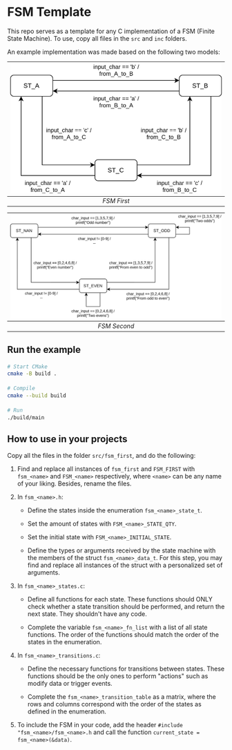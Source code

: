 # FSM Template

This repo serves as a template for any C implementation of a FSM (Finite State Machine).
To use, copy all files in the `src` and `inc` folders.

An example implementation was made based on the following two models:

<center>

| ![FSM template letters](/images/fsm_template_letters.svg) |
|:--:|
| *FSM First* |

| ![FSM template numbers](/images/fsm_template_numbers.svg) |
|:--:|
| *FSM Second* |

</center>

## Run the example

```bash
# Start CMake
cmake -B build .

# Compile
cmake --build build

# Run
./build/main
```

## How to use in your projects

Copy all the files in the folder `src/fsm_first`, and do the following:

1. Find and replace all instances of `fsm_first` and `FSM_FIRST` with `fsm_<name>` and `FSM_<name>` respectively, where `<name>` can be any name of your liking. Besides, rename the files.

2. In `fsm_<name>.h`:
    * Define the states inside the enumeration `fsm_<name>_state_t`.

    * Set the amount of states with `FSM_<name>_STATE_QTY`.

    * Set the initial state with `FSM_<name>_INITIAL_STATE`.

    * Define the types or arguments received by the state machine with the members of the struct `fsm_<name>_data_t`. For this step, you may find and replace all instances of the struct with a personalized set of arguments.

3. In `fsm_<name>_states.c`:
    * Define all functions for each state. These functions should ONLY check whether a state transition should be performed, and return the next state. They shouldn't have any code.

    * Complete the variable `fsm_<name>_fn_list` with a list of all state functions. The order of the functions should match the order of the states in the enumeration.

4. In `fsm_<name>_transitions.c`:
    * Define the necessary functions for transitions between states. These functions should be the only ones to perform "actions" such as modify data or trigger events.

    * Complete the `fsm_<name>_transition_table` as a matrix, where the rows and columns correspond with the order of the states as defined in the enumeration.

5. To include the FSM in your code, add the header `#include "fsm_<name>/fsm_<name>.h` and call the function `current_state = fsm_<name>(&data)`.
